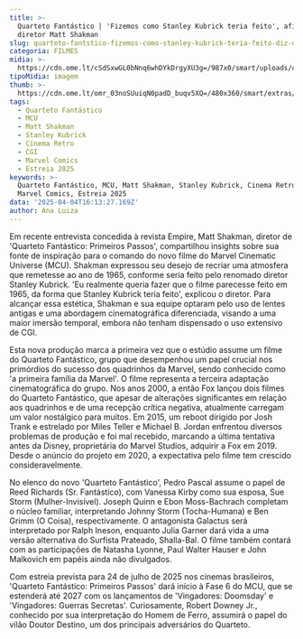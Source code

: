 ```yaml
---
title: >-
  Quarteto Fantástico | 'Fizemos como Stanley Kubrick teria feito', afirma
  diretor Matt Shakman
slug: quarteto-fantstico-fizemos-como-stanley-kubrick-teria-feito-diz-diretor
categoria: FILMES
midia: >-
  https://cdn.ome.lt/cSdSxwGL0bNnq6whDYkDrgyXU3g=/987x0/smart/uploads/conteudo/fotos/OMELETE_CAPA_-_2025-04-04T121217.194.png
tipoMidia: imagem
thumb: >-
  https://cdn.ome.lt/omr_03noSUuiqN0padD_buqv5XQ=/480x360/smart/extras/conteudos/omelete_THUMB_-_2025-04-04T121155.314.png
tags:
  - Quarteto Fantástico
  - MCU
  - Matt Shakman
  - Stanley Kubrick
  - Cinema Retro
  - CGI
  - Marvel Comics
  - Estreia 2025
keywords: >-
  Quarteto Fantástico, MCU, Matt Shakman, Stanley Kubrick, Cinema Retro, CGI,
  Marvel Comics, Estreia 2025
data: '2025-04-04T16:13:27.169Z'
author: Ana Luiza
---
```


Em recente entrevista concedida à revista Empire, Matt Shakman, diretor de 'Quarteto Fantástico: Primeiros Passos', compartilhou insights sobre sua fonte de inspiração para o comando do novo filme do Marvel Cinematic Universe (MCU). Shakman expressou seu desejo de recriar uma atmosfera que remetesse ao ano de 1965, conforme seria feito pelo renomado diretor Stanley Kubrick. 'Eu realmente queria fazer que o filme parecesse feito em 1965, da forma que Stanley Kubrick teria feito', explicou o diretor. Para alcançar essa estética, Shakman e sua equipe optaram pelo uso de lentes antigas e uma abordagem cinematográfica diferenciada, visando a uma maior imersão temporal, embora não tenham dispensado o uso extensivo de CGI.

Esta nova produção marca a primeira vez que o estúdio assume um filme do Quarteto Fantástico, grupo que desempenhou um papel crucial nos primórdios do sucesso dos quadrinhos da Marvel, sendo conhecido como 'a primeira família da Marvel'. O filme representa a terceira adaptação cinematográfica do grupo. Nos anos 2000, a então Fox lançou dois filmes do Quarteto Fantástico, que apesar de alterações significantes em relação aos quadrinhos e de uma recepção crítica negativa, atualmente carregam um valor nostálgico para muitos. Em 2015, um reboot dirigido por Josh Trank e estrelado por Miles Teller e Michael B. Jordan enfrentou diversos problemas de produção e foi mal recebido, marcando a última tentativa antes da Disney, proprietária do Marvel Studios, adquirir a Fox em 2019. Desde o anúncio do projeto em 2020, a expectativa pelo filme tem crescido consideravelmente.

No elenco do novo 'Quarteto Fantástico', Pedro Pascal assume o papel de Reed Richards (Sr. Fantástico), com Vanessa Kirby como sua esposa, Sue Storm (Mulher-Invisível). Joseph Quinn e Ebon Moss-Bachrach completam o núcleo familiar, interpretando Johnny Storm (Tocha-Humana) e Ben Grimm (O Coisa), respectivamente. O antagonista Galactus será interpretado por Ralph Ineson, enquanto Julia Garner dará vida a uma versão alternativa do Surfista Prateado, Shalla-Bal. O filme também contará com as participações de Natasha Lyonne, Paul Walter Hauser e John Malkovich em papéis ainda não divulgados.

Com estreia prevista para 24 de julho de 2025 nos cinemas brasileiros, 'Quarteto Fantástico: Primeiros Passos' dará início à Fase 6 do MCU, que se estenderá até 2027 com os lançamentos de 'Vingadores: Doomsday' e 'Vingadores: Guerras Secretas'. Curiosamente, Robert Downey Jr., conhecido por sua interpretação do Homem de Ferro, assumirá o papel do vilão Doutor Destino, um dos principais adversários do Quarteto.
